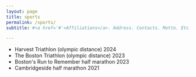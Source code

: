 ```yaml
---
layout: page
title: sports
permalink: /sports/
subtitle: #<a href='#'>Affiliations</a>. Address. Contacts. Motto. Etc.

---
```


<!-- <h4>2024</h4> -->
<ul>
  <!-- <div class="description"> -->
    <li>Harvest Triathlon (olympic distance) 2024 </li>
    <li>The Boston Triathlon (olympic distance) 2023 </li>
    <li>Boston's Run to Remember half marathon 2023</li>
    <li>Cambridgeside half marathon 2021</li>
</ul>